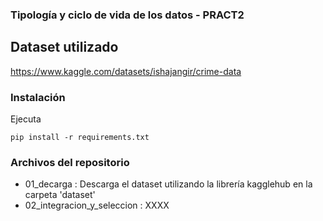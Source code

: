 ### Tipología y ciclo de vida de los datos - PRACT2

## Dataset utilizado
https://www.kaggle.com/datasets/ishajangir/crime-data


### Instalación

Ejecuta
```
pip install -r requirements.txt
```

### Archivos del repositorio

- 01_decarga : Descarga el dataset utilizando la librería kagglehub en la carpeta 'dataset'
- 02_integracion_y_seleccion : XXXX